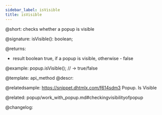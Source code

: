 ```yaml
---
sidebar_label: isVisible
title: isVisible
---          
```


@short: checks whether a popup is visible

@signature: isVisible(): boolean;

@returns:
- result	boolean 		true, if a popup is visible, otherwise - false

@example:
popup.isVisible(); // -> true/false


@template: api_method
@descr:

@relatedsample: https://snippet.dhtmlx.com/f614sdm3	Popup. Is Visible

@related: popup/work_with_popup.md#checkingvisibilityofpopup


@changelog:


